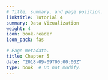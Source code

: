 ```yaml
---
# Title, summary, and page position.
linktitle: Tutorial 4
summary: Data Vizualization
weight: 4
icon: book-reader
icon_pack: fas

# Page metadata.
title: Chapter 5
date: "2018-09-09T00:00:00Z"
type: book  # Do not modify.
---
```

